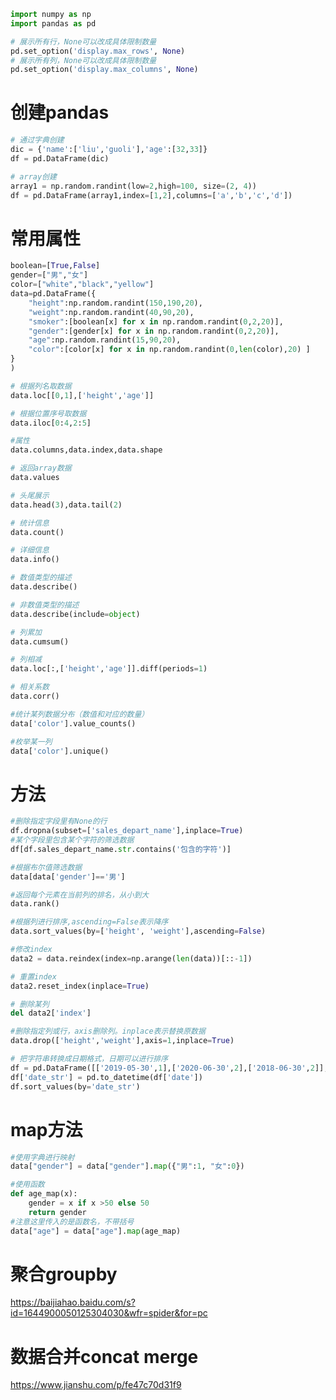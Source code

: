 ```python
import numpy as np
import pandas as pd
```


```python
# 展示所有行，None可以改成具体限制数量
pd.set_option('display.max_rows', None)
# 展示所有列，None可以改成具体限制数量
pd.set_option('display.max_columns', None) 
```

# 创建pandas


```python
# 通过字典创建
dic = {'name':['liu','guoli'],'age':[32,33]}
df = pd.DataFrame(dic)
```


```python
# array创建
array1 = np.random.randint(low=2,high=100, size=(2, 4))
df = pd.DataFrame(array1,index=[1,2],columns=['a','b','c','d'])
```

# 常用属性


```python
boolean=[True,False]
gender=["男","女"]
color=["white","black","yellow"]
data=pd.DataFrame({
    "height":np.random.randint(150,190,20),
    "weight":np.random.randint(40,90,20),
    "smoker":[boolean[x] for x in np.random.randint(0,2,20)],
    "gender":[gender[x] for x in np.random.randint(0,2,20)],
    "age":np.random.randint(15,90,20),
    "color":[color[x] for x in np.random.randint(0,len(color),20) ]
}
)
```


```python
# 根据列名取数据
data.loc[[0,1],['height','age']]
```


```python
# 根据位置序号取数据
data.iloc[0:4,2:5]
```


```python
#属性
data.columns,data.index,data.shape
```


```python
# 返回array数据
data.values
```


```python
# 头尾展示
data.head(3),data.tail(2)
```


```python
# 统计信息
data.count()
```


```python
# 详细信息
data.info()
```


```python
# 数值类型的描述
data.describe()
```


```python
# 非数值类型的描述
data.describe(include=object)
```


```python
# 列累加
data.cumsum()
```


```python
# 列相减
data.loc[:,['height','age']].diff(periods=1)
```


```python
# 相关系数
data.corr()
```


```python
#统计某列数据分布（数值和对应的数量）
data['color'].value_counts()
```


```python
#枚举某一列 
data['color'].unique() 
```

# 方法

```python
#删除指定字段里有None的行
df.dropna(subset=['sales_depart_name'],inplace=True)
#某个字段里包含某个字符的筛选数据
df[df.sales_depart_name.str.contains('包含的字符')]
```


```python
#根据布尔值筛选数据
data[data['gender']=='男']
```


```python
#返回每个元素在当前列的排名，从小到大
data.rank()  
```


```python
#根据列进行排序,ascending=False表示降序
data.sort_values(by=['height', 'weight'],ascending=False) 
```


```python
#修改index
data2 = data.reindex(index=np.arange(len(data))[::-1])
```


```python
# 重置index
data2.reset_index(inplace=True)
```


```python
# 删除某列
del data2['index']  
```


```python
#删除指定列或行，axis删除列。inplace表示替换原数据      
data.drop(['height','weight'],axis=1,inplace=True) 
```

```python
# 把字符串转换成日期格式，日期可以进行排序
df = pd.DataFrame([['2019-05-30',1],['2020-06-30',2],['2018-06-30',2]],columns=['date','num'])
df['date_str'] = pd.to_datetime(df['date'])
df.sort_values(by='date_str')
```



# map方法


```python
#使用字典进行映射
data["gender"] = data["gender"].map({"男":1, "女":0})
```


```python
#使用函数
def age_map(x):
    gender = x if x >50 else 50
    return gender
#注意这里传入的是函数名，不带括号
data["age"] = data["age"].map(age_map)
```

# 聚合groupby

https://baijiahao.baidu.com/s?id=1644900050125304030&wfr=spider&for=pc

# 数据合并concat merge

https://www.jianshu.com/p/fe47c70d31f9

